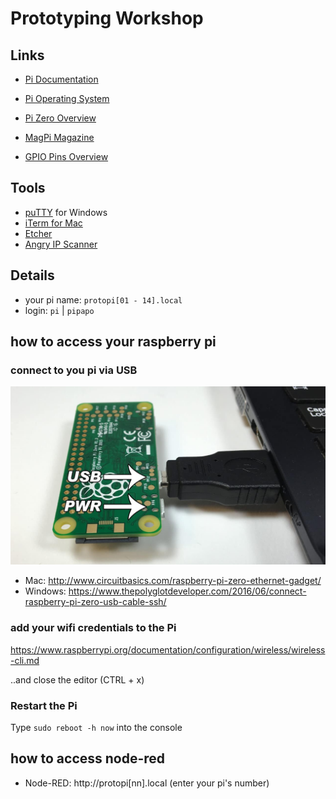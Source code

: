 # Prototyping Workshop

## Links
- [Pi Documentation](https://www.raspberrypi.org/documentation/)
- [Pi Operating System](https://www.raspberrypi.org/downloads/raspbian/)
- [Pi Zero Overview](https://learn.sparkfun.com/tutorials/getting-started-with-the-raspberry-pi-zero-wireless/all)
- [MagPi Magazine](https://www.raspberrypi.org/magpi/issues/)

- [GPIO Pins Overview](https://pinout.xyz/)

## Tools
- [puTTY](https://www.chiark.greenend.org.uk/~sgtatham/putty/latest.html) for Windows
- [iTerm for Mac](https://iterm2.com/)
- [Etcher](https://etcher.io/)
- [Angry IP Scanner](http://angryip.org/download/#mac)


## Details
- your pi name: `protopi[01 - 14].local`
- login: `pi` | `pipapo`

## how to access your raspberry pi 

### connect to you pi via USB

![img](Raspberry-Pi-Zero-Ethernet-Gadget-Pi-Zero-Plugged-Into-Micro-USB-Port.jpg)

- Mac: http://www.circuitbasics.com/raspberry-pi-zero-ethernet-gadget/
- Windows: https://www.thepolyglotdeveloper.com/2016/06/connect-raspberry-pi-zero-usb-cable-ssh/

### add your wifi credentials to the Pi

https://www.raspberrypi.org/documentation/configuration/wireless/wireless-cli.md

..and close the editor (CTRL + x)

### Restart the Pi

Type `sudo reboot -h now` into the console

## how to access node-red
- Node-RED: http://protopi[nn].local (enter your pi's number)
